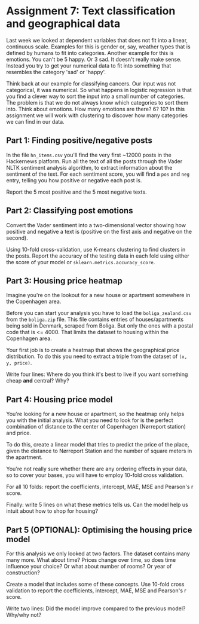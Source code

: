 # Assignment 7: Text classification and geographical data
Last week we looked at dependent variables that does not fit into a linear,
continuous scale. Examples for this is gender or, say, weather types that is
defined by humans to fit into categories. Another example for this is emotions.
You can't be 5 happy. Or 3 sad. It doesn't really make sense. Instead you
try to get your numerical data to fit into something that resembles the category
'sad' or 'happy'.

Think back at our example for classifying cancers. Our input was not
categorical, it was numerical. So what happens in logistic regression is that
you find a clever way to sort the input into a small number of categories. The
problem is that we do not always know which categories to sort them into. Think
about emotions. How many emotions are there? 6? 10? In this assignment we will
work with clustering to discover how many categories we can find in our data.

## Part 1: Finding positive/negative posts
In the file ``hn_items.csv`` you'll find the very first ~12000 posts in
the Hackernews platform. Run all the text of all the posts through the Vader
NLTK sentiment analysis algorithm, to extract information about the sentiment
of the text. For each sentiment score, you will find a ``pos`` and ``neg``
entry, telling you how positive or negative each post is.

Report the 5 most positive and the 5 most negative texts.

## Part 2: Classifying post emotions
Convert the Vader sentiment into a two-dimensional vector showing how positive
and negative a text is (positive on the first axis and negative on the second).

Using 10-fold cross-validation, use K-means clustering to find clusters in the
posts. Report the accuracy of the testing data in each fold using
either the score of your model or ``sklearn.metrics.accuracy_score``.

## Part 3: Housing price heatmap
Imagine you're on the lookout for a new house or apartment somewhere in the
Copenhagen area.

Before you can start your analysis you have to load the ``boliga_zealand.csv``
from the ``boliga.zip`` file. This file contains entries of houses/apartments
being sold in Denmark, scraped from Boliga. But only the ones with a postal
code that is <= 4000. That limits the dataset to housing within the Copenhagen
area.

Your first job is to create a heatmap that shows the geographical price
distribution. To do this you need to extract a triple from the dataset of
``(x, y, price)``.

Write four lines: Where do you think it's best to live if you want something
cheap **and** central? Why?

## Part 4: Housing price model
You're looking for a new house or apartment, so the heatmap only helps you
with the initial analysis. What you need to look for is the perfect
combination of distance to the center of Copenhagen (Nørreport station)
and price.

To do this, create a linear model that tries to predict the price of the place,
given the distance to Nørreport Station and the number of square meters in the
apartment.

You're not really sure whether there are any ordering effects in your data, so
to cover your bases, you will have to employ 10-fold cross validation.

For all 10 folds: report the coefficients, intercept, MAE, MSE and Pearson's r
score.

Finally: write 5 lines on what these metrics tells us. Can the model help us
intuit about how to shop for housing?

## Part 5 (OPTIONAL): Optimising the housing price model
For this analysis we only looked at two factors. The dataset contains many many
more. What about time? Prices change over time, so does time influence your
choice? Or what about number of rooms? Or year of construction?

Create a model that includes some of these concepts. Use 10-fold
cross validation to report the coefficients, intercept, MAE, MSE and
Pearson's r score.

Write two lines: Did the model improve compared to the previous model?
Why/why not?
